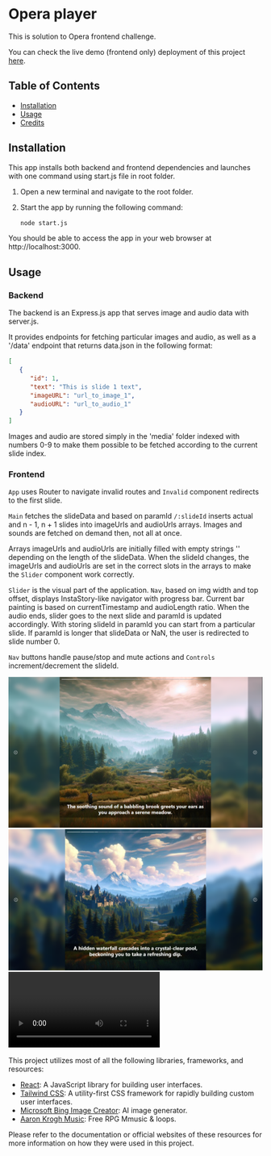 # Opera player

This is solution to Opera frontend challenge.

You can check the live demo (frontend only) deployment of this project [here](https://rafalbodanka.github.io/opera-player/).

## Table of Contents

- [Installation](#installation)
- [Usage](#usage)
- [Credits](#credits)

## Installation

This app installs both backend and frontend dependencies and launches with one command using start.js file in root folder.

1. Open a new terminal and navigate to the root folder.

2. Start the app by running the following command:

   ```bash
   node start.js
   ```

You should be able to access the app in your web browser at http://localhost:3000.

## Usage

### Backend

The backend is an Express.js app that serves image and audio data with server.js.

It provides endpoints for fetching particular images and audio, as well as a '/data' endpoint that returns data.json in the following format:

```json
[
   {
      "id": 1,
      "text": "This is slide 1 text",
      "imageURL": "url_to_image_1",
      "audioURL": "url_to_audio_1"
   }
]
```

Images and audio are stored simply in the 'media' folder indexed with numbers 0-9 to make them possible to be fetched according to the current slide index.

### Frontend

`App` uses Router to navigate invalid routes and `Invalid` component redirects to the first slide.

`Main` fetches the slideData and based on paramId `/:slideId` inserts actual and n - 1, n + 1 slides into imageUrls and audioUrls arrays. Images and sounds are fetched on demand then, not all at once.

Arrays imageUrls and audioUrls are initially filled with empty strings '' depending on the length of the slideData. When the slideId changes, the imageUrls and audioUrls are set in the correct slots in the arrays to make the `Slider` component work correctly.

`Slider` is the visual part of the application. `Nav`, based on img width and top offset, displays InstaStory-like navigator with progress bar. Current bar painting is based on currentTimestamp and audioLength ratio. When the audio ends, slider goes to the next slide and paramId is updated accordingly. With storing slideId in paramId you can start from a particular slide. If paramId is longer that slideData or NaN, the user is redirected to slide number 0.

`Nav` buttons handle pause/stop and mute actions and `Controls` increment/decrement the slideId.

![Main view](./assets/main-view.png)
![Main control view](./assets/main-control-view.png)
![Use video](./assets/opera.mp4)

This project utilizes most of all the following libraries, frameworks, and resources:

- [React](https://reactjs.org/): A JavaScript library for building user interfaces.
- [Tailwind CSS](https://tailwindcss.com/): A utility-first CSS framework for rapidly building custom user interfaces.
- [Microsoft Bing Image Creator](https://www.bing.com/create): AI image generator.
- [Aaron Krogh Music](https://soundcloud.com/aaron-anderson-11/sets/rpg-maker-music-loops): Free RPG Mmusic & loops.

Please refer to the documentation or official websites of these resources for more information on how they were used in this project.

